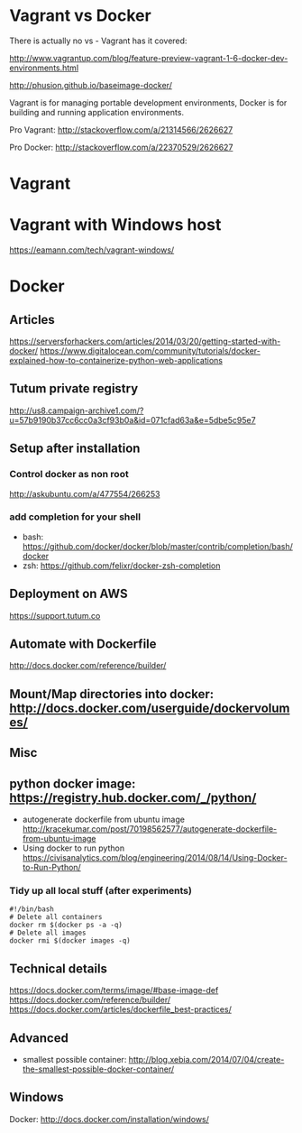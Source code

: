 # Vagrant vs Docker

There is actually no vs - Vagrant has it covered:

http://www.vagrantup.com/blog/feature-preview-vagrant-1-6-docker-dev-environments.html

http://phusion.github.io/baseimage-docker/

Vagrant is for managing portable development environments, Docker is for building and running application environments.

Pro Vagrant: http://stackoverflow.com/a/21314566/2626627

Pro Docker: http://stackoverflow.com/a/22370529/2626627


# Vagrant

# Vagrant with Windows host

https://eamann.com/tech/vagrant-windows/


# Docker

## Articles

https://serversforhackers.com/articles/2014/03/20/getting-started-with-docker/
https://www.digitalocean.com/community/tutorials/docker-explained-how-to-containerize-python-web-applications

## Tutum private registry

http://us8.campaign-archive1.com/?u=57b9190b37cc6cc0a3cf93b0a&id=071cfad63a&e=5dbe5c95e7

## Setup after installation

### Control docker as non root 

http://askubuntu.com/a/477554/266253

### add completion for your shell

* bash: https://github.com/docker/docker/blob/master/contrib/completion/bash/docker
* zsh: https://github.com/felixr/docker-zsh-completion

## Deployment on AWS

https://support.tutum.co

## Automate with Dockerfile

http://docs.docker.com/reference/builder/

## Mount/Map directories into docker: http://docs.docker.com/userguide/dockervolumes/

## Misc

## python docker image: https://registry.hub.docker.com/_/python/
* autogenerate dockerfile from ubuntu image http://kracekumar.com/post/70198562577/autogenerate-dockerfile-from-ubuntu-image
* Using docker to run python https://civisanalytics.com/blog/engineering/2014/08/14/Using-Docker-to-Run-Python/

### Tidy up all local stuff (after experiments)

    #!/bin/bash
    # Delete all containers
    docker rm $(docker ps -a -q)
    # Delete all images
    docker rmi $(docker images -q)
    


## Technical details

https://docs.docker.com/terms/image/#base-image-def
https://docs.docker.com/reference/builder/
https://docs.docker.com/articles/dockerfile_best-practices/

## Advanced

* smallest possible container: http://blog.xebia.com/2014/07/04/create-the-smallest-possible-docker-container/


## Windows

Docker: http://docs.docker.com/installation/windows/
